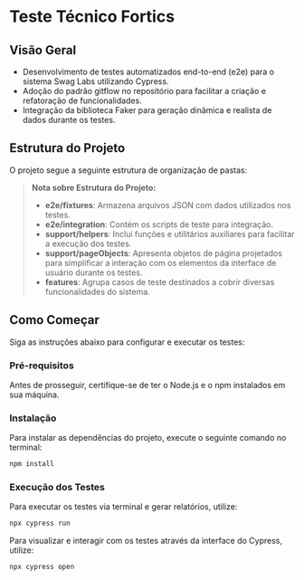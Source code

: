 # Teste Técnico Fortics

## Visão Geral
- Desenvolvimento de testes automatizados end-to-end (e2e) para o sistema Swag Labs utilizando Cypress.
- Adoção do padrão gitflow no repositório para facilitar a criação e refatoração de funcionalidades.
- Integração da biblioteca Faker para geração dinâmica e realista de dados durante os testes.

## Estrutura do Projeto

O projeto segue a seguinte estrutura de organização de pastas:
> **Nota sobre Estrutura do Projeto:**
> 
> - __e2e/fixtures__: Armazena arquivos JSON com dados utilizados nos testes.
> - __e2e/integration__: Contém os scripts de teste para integração.
> - __support/helpers__: Inclui funções e utilitários auxiliares para facilitar a execução dos testes.
> - __support/pageObjects__: Apresenta objetos de página projetados para simplificar a interação com os elementos da interface de usuário durante os testes.
> - __features__: Agrupa casos de teste destinados a cobrir diversas funcionalidades do sistema.

## Como Começar

Siga as instruções abaixo para configurar e executar os testes:

### Pré-requisitos

Antes de prosseguir, certifique-se de ter o Node.js e o npm instalados em sua máquina.

### Instalação

Para instalar as dependências do projeto, execute o seguinte comando no terminal:

```bash
npm install 
```

### Execução dos Testes

Para executar os testes via terminal e gerar relatórios, utilize:

```bash
npx cypress run
```

Para visualizar e interagir com os testes através da interface do Cypress, utilize:

```bash
npx cypress open
```
